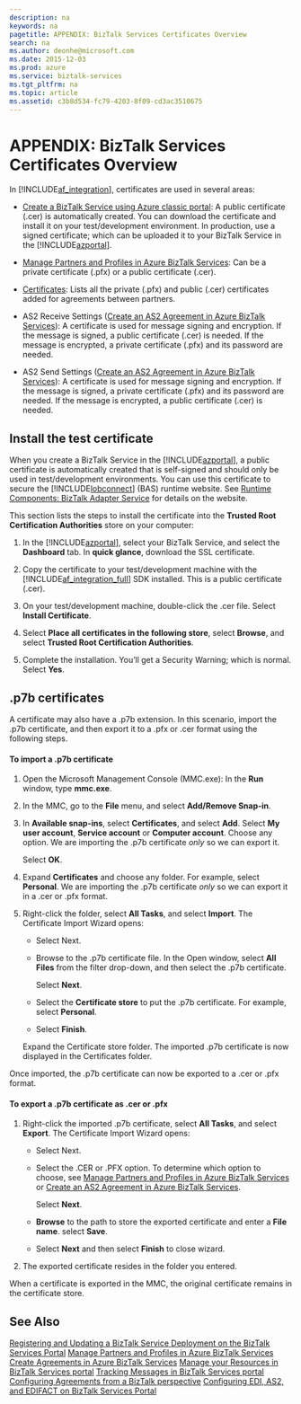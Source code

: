 ```yaml
---
description: na
keywords: na
pagetitle: APPENDIX: BizTalk Services Certificates Overview
search: na
ms.author: deonhe@microsoft.com
ms.date: 2015-12-03
ms.prod: azure
ms.service: biztalk-services
ms.tgt_pltfrm: na
ms.topic: article
ms.assetid: c3b8d534-fc79-4203-8f09-cd3ac3510675
---
```

# APPENDIX: BizTalk Services Certificates Overview
In [!INCLUDE[af_integration](/Token/af_integration_md.md)], certificates are used in several areas:

- [Create a BizTalk Service using Azure classic portal](http://azure.microsoft.com/documentation/articles/biztalk-provision-services/): A public certificate (.cer) is automatically created. You can download the certificate and install it on your test/development environment. In production, use a signed certificate; which can be uploaded it to your BizTalk Service in the [!INCLUDE[azportal](/Token/azportal_md.md)].

- [Manage Partners and Profiles in Azure BizTalk Services](/Topic/Manage_Partners_and_Profiles_in_Azure_BizTalk_Services.md): Can be a private certificate (.pfx) or a public certificate (.cer).

- [Certificates](/Topic/Manage_your_Resources_in_BizTalk_Services_portal.md#BKMK_Certs): Lists all the private (.pfx) and public (.cer) certificates added for agreements between partners.

- AS2 Receive Settings ([Create an AS2 Agreement in Azure BizTalk Services](/Topic/Create_an_AS2_Agreement_in_Azure_BizTalk_Services.md)): A certificate is used for message signing and encryption. If the message is signed, a public certificate (.cer) is needed. If the message is encrypted, a private certificate (.pfx) and its password are needed.

- AS2 Send Settings ([Create an AS2 Agreement in Azure BizTalk Services](/Topic/Create_an_AS2_Agreement_in_Azure_BizTalk_Services.md)): A certificate is used for message signing and encryption. If the message is signed, a private certificate (.pfx) and its password are needed. If the message is encrypted, a public certificate (.cer) is needed.

## Install the test certificate
When you create a BizTalk Service in the [!INCLUDE[azportal](/Token/azportal_md.md)], a public certificate is automatically created that is self-signed and should only be used in test/development environments. You can use this certificate to secure the [!INCLUDE[lobconnect](/Token/lobconnect_md.md)] (BAS) runtime website. See [Runtime Components: BizTalk Adapter Service](/Topic/Runtime_Components__BizTalk_Adapter_Service.md) for details on the website.

This section lists the steps to install the certificate into the **Trusted Root Certification Authorities** store on your computer:

1. In the [!INCLUDE[azportal](/Token/azportal_md.md)], select your BizTalk Service, and select the **Dashboard** tab. In **quick glance**, download the SSL certificate.

2. Copy the certificate to your test/development machine with the [!INCLUDE[af_integration_full](/Token/af_integration_full_md.md)] SDK installed. This is a public certificate (.cer).

3. On your test/development machine, double-click the .cer file. Select **Install Certificate**.

4. Select **Place all certificates in the following store**, select **Browse**, and select **Trusted Root Certification Authorities**.

5. Complete the installation. You’ll get a Security Warning; which is normal. Select **Yes**.

## .p7b certificates
A certificate may also have a .p7b extension. In this scenario, import the .p7b certificate, and then export it to a .pfx or .cer format using the following steps.

#### To import a .p7b certificate

1. Open the Microsoft Management Console (MMC.exe): In the **Run** window, type **mmc.exe**.

2. In the MMC, go to the **File** menu, and select **Add/Remove Snap-in**.

3. In **Available snap-ins**, select **Certificates**, and select **Add**. Select **My user account**, **Service account** or **Computer account**. Choose any option. We are importing the .p7b certificate *only* so we can export it.

   Select **OK**.

4. Expand **Certificates** and choose any folder. For example, select **Personal**. We are importing the .p7b certificate *only* so we can export it in a .cer or .pfx format.

5. Right-click the folder, select **All Tasks**, and select **Import**. The Certificate Import Wizard opens:

   - Select Next.

   - Browse to the .p7b certificate file. In the Open window, select **All Files** from the filter drop-down, and then select the .p7b certificate.

      Select **Next**.

   - Select the **Certificate store** to put the .p7b certificate. For example, select **Personal**.

   - Select **Finish**.

   Expand the Certificate store folder. The imported .p7b certificate is now displayed in the Certificates folder.

Once imported, the .p7b certificate can now be exported to a .cer or .pfx format.

#### To export a .p7b certificate as .cer or .pfx

1. Right-click the imported .p7b certificate, select **All Tasks**, and select **Export**. The Certificate Import Wizard opens:

   - Select Next.

   - Select the .CER or .PFX option. To determine which option to choose, see [Manage Partners and Profiles in Azure BizTalk Services](/Topic/Manage_Partners_and_Profiles_in_Azure_BizTalk_Services.md) or [Create an AS2 Agreement in Azure BizTalk Services](/Topic/Create_an_AS2_Agreement_in_Azure_BizTalk_Services.md).

      Select **Next**.

   - **Browse** to the path to store the exported certificate and enter a **File name**. select **Save**.

   - Select **Next** and then select **Finish** to close wizard.

2. The exported certificate resides in the folder you entered.

When a certificate is exported in the MMC, the original certificate remains in the certificate store.

## See Also
[Registering and Updating a BizTalk Service Deployment on the BizTalk Services Portal](/Topic/Registering_and_Updating_a_BizTalk_Service_Deployment_on_the_BizTalk_Services_Portal.md)
[Manage Partners and Profiles in Azure BizTalk Services](/Topic/Manage_Partners_and_Profiles_in_Azure_BizTalk_Services.md)
[Create Agreements in Azure BizTalk Services](/Topic/Create_Agreements_in_Azure_BizTalk_Services.md)
[Manage your Resources in BizTalk Services portal](/Topic/Manage_your_Resources_in_BizTalk_Services_portal.md)
[Tracking Messages in BizTalk Services portal](/Topic/Tracking_Messages_in_BizTalk_Services_portal.md)
[Configuring Agreements from a BizTalk perspective](/Topic/Configuring_Agreements_from_a_BizTalk_perspective.md)
[Configuring EDI, AS2, and EDIFACT on BizTalk Services Portal](/Topic/Configuring_EDI,_AS2,_and_EDIFACT_on_BizTalk_Services_Portal.md)

